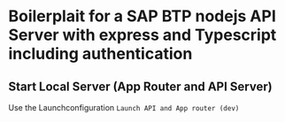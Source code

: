 # Boilerplait for a SAP BTP nodejs API Server with express and Typescript including authentication

## Start Local Server (App Router and API Server)
Use the Launchconfiguration `Launch API and App router (dev)`




